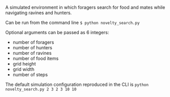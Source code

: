 A simulated environment in which foragers search for food and mates while navigating ravines and hunters.

Can be run from the command line
`$ python novelty_search.py`

Optional arguments can be passed as 6 integers: 
- number of foragers 
- number of hunters 
- number of ravines 
- number of food items 
- grid height 
- grid width
- number of steps

The default simulation configuration reproduced in the CLI is `python novelty_search.py 2 3 2 3 10 10`